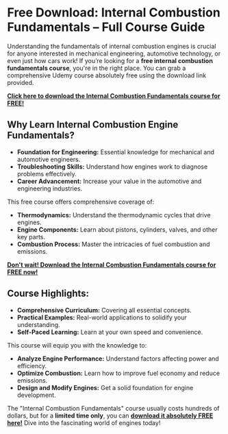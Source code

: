# Free Download: Internal Combustion Fundamentals – Full Course Guide

Understanding the fundamentals of internal combustion engines is crucial for anyone interested in mechanical engineering, automotive technology, or even just how cars work! If you’re looking for a **free internal combustion fundamentals course**, you're in the right place. You can grab a comprehensive Udemy course absolutely free using the download link provided.

[**Click here to download the Internal Combustion Fundamentals course for FREE!**](https://udemywork.com/internal-combustion-fundamentals)

## Why Learn Internal Combustion Engine Fundamentals?

*   **Foundation for Engineering:** Essential knowledge for mechanical and automotive engineers.
*   **Troubleshooting Skills:** Understand how engines work to diagnose problems effectively.
*   **Career Advancement:** Increase your value in the automotive and engineering industries.

This free course offers comprehensive coverage of:

*   **Thermodynamics:** Understand the thermodynamic cycles that drive engines.
*   **Engine Components:** Learn about pistons, cylinders, valves, and other key parts.
*   **Combustion Process:** Master the intricacies of fuel combustion and emissions.

[**Don't wait! Download the Internal Combustion Fundamentals course for FREE now!**](https://udemywork.com/internal-combustion-fundamentals)

## Course Highlights:

*   **Comprehensive Curriculum:** Covering all essential concepts.
*   **Practical Examples:** Real-world applications to solidify your understanding.
*   **Self-Paced Learning:** Learn at your own speed and convenience.

This course will equip you with the knowledge to:

*   **Analyze Engine Performance:** Understand factors affecting power and efficiency.
*   **Optimize Combustion:** Learn how to improve fuel economy and reduce emissions.
*   **Design and Modify Engines:** Get a solid foundation for engine development.

The "Internal Combustion Fundamentals" course usually costs hundreds of dollars, but for a **limited time only**, you can **[download it absolutely FREE here!](https://udemywork.com/internal-combustion-fundamentals)** Dive into the fascinating world of engines today!
